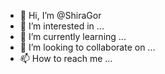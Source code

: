 - 👋 Hi, I’m @ShiraGor
- 👀 I’m interested in ...
- 🌱 I’m currently learning ...
- 💞️ I’m looking to collaborate on ...
- 📫 How to reach me ...

<!---
ShiraGor/ShiraGor is a ✨ special ✨ repository because its `README.md` (this file) appears on your GitHub profile.
You can click the Preview link to take a look at your changes.
--->
